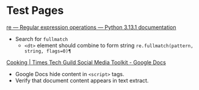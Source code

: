 # Test Pages

[re — Regular expression operations — Python 3.13.1 documentation](https://docs.python.org/3/library/re.html#re.Match)

- Search for `fullmatch`
    - `<dt>` element should combine to form string `re.fullmatch(pattern, string, flags=0)¶`

[Cooking | Times Tech Guild Social Media Toolkit - Google Docs](https://docs.google.com/document/d/19JcYZldA_h_hkyplfA7qkv_KccD2DUXUOYqQgpEuflE/edit?tab=t.0#heading=h.wubmhmi97dwo)

- Google Docs hide content in `<script>` tags. 
- Verify that document content appears in text extract.


